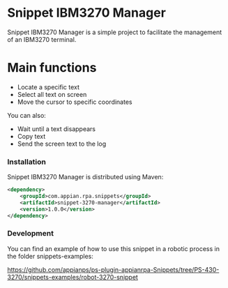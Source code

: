 # Snippet IBM3270 Manager

Snippet IBM3270 Manager is a simple project to facilitate the management of an IBM3270 terminal.

# Main functions

  - Locate a specific text 
  - Select all text on screen
  - Move the cursor to specific coordinates
  

You can also:
  - Wait until a text disappears
  - Copy text
  - Send the screen text to the log

### Installation

Snippet IBM3270 Manager is distributed using Maven:
```xml
<dependency>
	<groupId>com.appian.rpa.snippets</groupId>
	<artifactId>snippet-3270-manager</artifactId>
	<version>1.0.0</version>
</dependency>
```

### Development
You can find an example of how to use this snippet in a robotic process in the folder snippets-examples:

https://github.com/appianps/ps-plugin-appianrpa-Snippets/tree/PS-430-3270/snippets-examples/robot-3270-snippet



